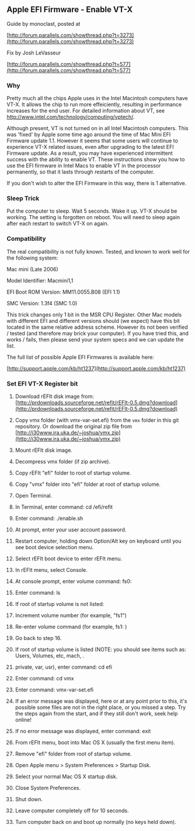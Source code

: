 ## Apple EFI Firmware - Enable VT-X

Guide by monoclast, posted at 

[http://forum.parallels.com/showthread.php?t=3273](http://forum.parallels.com/showthread.php?t=3273)

Fix by Josh LeVasseur

[http://forum.parallels.com/showthread.php?t=577](http://forum.parallels.com/showthread.php?t=577)


### Why

Pretty much all the chips Apple uses in the Intel Macintosh computers have VT-X. It allows the chip to run more effeiciently, resulting in performance increases for the end user. For detailed information about VT, see http://www.intel.com/technology/computing/vptech/.

Although present, VT is not turned on in all Intel Macintosh computers. This was 'fixed' by Apple some time ago around the time of Mac Mini EFI Firmware update 1.1. However it seems that some users will continue to experience VT-X related issues, even after upgrading to the latest EFI Firmware update. As a result, you may have experienced intermittent success with the ability to enable VT. These instructions show you how to use the EFI firmware in Intel Macs to enable VT in the processor permanently, so that it lasts through restarts of the computer.

If you don't wish to alter the EFI Firmware in this way, there is 1 alternative.

### Sleep Trick

Put the computer to sleep. Wait 5 seconds. Wake it up. VT-X should be working. The setting is forgotten on reboot. You will need to sleep again after each restart to switch VT-X on again.

### Compatibility

The real compatibility is not fully known. Tested, and known to work well for the following system:


Mac mini (Late 2006)

Model Identifier: Macmini1,1

EFI Boot ROM Version: MM11.0055.B08 (EFI 1.1)

SMC Version: 1.3f4 (SMC 1.0)


This trick changes only 1 bit in the MSR CPU Register. Other Mac models with different EFI and different versions should (we expect) have this bit located in the same relative address scheme. However its not been verified / tested (and therefore may brick your computer). If you have tried this, and works / fails, then please send your system specs and we can update the list.

The full list of possible Apple EFI Firmwares is available here:

[http://support.apple.com/kb/ht1237](http://support.apple.com/kb/ht1237)

### Set EFI VT-X Register bit

1. Download rEFIt disk image from: [http://prdownloads.sourceforge.net/refit/rEFIt-0.5.dmg?download](http://prdownloads.sourceforge.net/refit/rEFIt-0.5.dmg?download)

2. Copy vmx folder (with vmx-var-set.efi) from the `vmx` folder in this git repository. Or download the original zip file from [http://i30www.ira.uka.de/~joshua/vmx.zip](http://i30www.ira.uka.de/~joshua/vmx.zip)

3. Mount rEFIt disk image.

4. Decompress vmx folder (if zip archive).

5. Copy rEFIt "efi" folder to root of startup volume.

6. Copy "vmx" folder into "efi" folder at root of startup volume.

7. Open Terminal.

8. In Terminal, enter command: cd /efi/refit

9. Enter command: ./enable.sh

10. At prompt, enter your user account password.

11. Restart computer, holding down Option/Alt key on keyboard until you see boot device selection menu.

12. Select rEFIt boot device to enter rEFIt menu.

13. In rEFIt menu, select Console.

14. At console prompt, enter volume command: fs0:

15. Enter command: ls

16. If root of startup volume is not listed:

  1. Increment volume number (for example, "fs1")

  2. Re-enter volume command (for example, fs1: )

  3. Go back to step 16.

17. If root of startup volume is listed (NOTE: you should see items such as: Users, Volumes, etc, mach, . 

18. private, var, usr), enter command: cd efi

19. Enter command: cd vmx

20. Enter command: vmx-var-set.efi

21. If an error message was displayed, here or at any point prior to this, it's possible some files are not in the right place, or you missed a step. Try the steps again from the start, and if they still don't work, seek help online!

22. If no error message was displayed, enter command: exit

23. From rEFIt menu, boot into Mac OS X (usually the first menu item).

24. Remove "efi" folder from root of startup volume.

25. Open Apple menu > System Preferences > Startup Disk.

26. Select your normal Mac OS X startup disk.

27. Close System Preferences.

28. Shut down.

29. Leave computer completely off for 10 seconds.

30. Turn computer back on and boot up normally (no keys held down).
